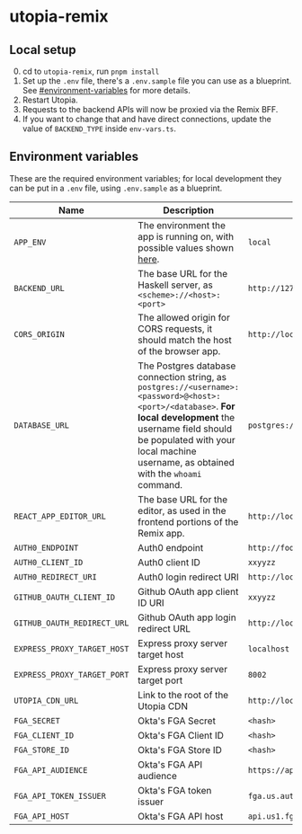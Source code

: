 # utopia-remix

## Local setup

0. cd to `utopia-remix`, run `pnpm install`
1. Set up the `.env` file, there's a `.env.sample` file you can use as a blueprint. See [#environment-variables]([#environment-variables]) for more details.
2. Restart Utopia.
3. Requests to the backend APIs will now be proxied via the Remix BFF.
4. If you want to change that and have direct connections, update the value of `BACKEND_TYPE` inside `env-vars.ts`.

## Environment variables

These are the required environment variables; for local development they can be put in a `.env` file, using `.env.sample` as a blueprint.

| Name                        | Description                                                                                                                                                                                                                                        | Example                                                 |
| --------------------------- | -------------------------------------------------------------------------------------------------------------------------------------------------------------------------------------------------------------------------------------------------- | ------------------------------------------------------- |
| `APP_ENV`                   | The environment the app is running on, with possible values shown [here](https://github.com/concrete-utopia/utopia/blob/e881cbf330e2ab68f8ea45f5afdbe8ed2c59ebca/utopia-remix/app/env.server.ts#L4).                                               | `local`                                                 |
| `BACKEND_URL`               | The base URL for the Haskell server, as `<scheme>://<host>:<port>`                                                                                                                                                                                 | `http://127.0.0.1:8001`                                 |
| `CORS_ORIGIN`               | The allowed origin for CORS requests, it should match the host of the browser app.                                                                                                                                                                 | `http://localhost:8000`                                 |
| `DATABASE_URL`              | The Postgres database connection string, as `postgres://<username>:<password>@<host>:<port>/<database>`. **For local development** the username field should be populated with your local machine username, as obtained with the `whoami` command. | `postgres://johndoe:postgres@localhost:5432/utopia`     |
| `REACT_APP_EDITOR_URL`      | The base URL for the editor, as used in the frontend portions of the Remix app.                                                                                                                                                                    | `http://localhost:8000`                                 |
| `AUTH0_ENDPOINT`            | Auth0 endpoint                                                                                                                                                                                                                                     | `http://foo.bar.auth0.com`                              |
| `AUTH0_CLIENT_ID`           | Auth0 client ID                                                                                                                                                                                                                                    | `xxyyzz`                                                |
| `AUTH0_REDIRECT_URI`        | Auth0 login redirect URI                                                                                                                                                                                                                           | `http://localhost:8000/authenticate`                    |
| `GITHUB_OAUTH_CLIENT_ID`    | Github OAuth app client ID URI                                                                                                                                                                                                                     | `xxyyzz`                                                |
| `GITHUB_OAUTH_REDIRECT_URL` | Github OAuth app login redirect URL                                                                                                                                                                                                                | `http://localhost:8002/v1/github/authentication/finish` |
| `EXPRESS_PROXY_TARGET_HOST` | Express proxy server target host                                                                                                                                                                                                                   | `localhost`                                             |
| `EXPRESS_PROXY_TARGET_PORT` | Express proxy server target port                                                                                                                                                                                                                   | `8002`                                                  |
| `UTOPIA_CDN_URL`            | Link to the root of the Utopia CDN                                                                                                                                                                                                                 | `http://localhost:8000`                                 |
| `FGA_SECRET`                | Okta's FGA Secret                                                                                                                                                                                                                                  | `<hash>`                                                |
| `FGA_CLIENT_ID`             | Okta's FGA Client ID                                                                                                                                                                                                                               | `<hash>`                                                |
| `FGA_STORE_ID`              | Okta's FGA Store ID                                                                                                                                                                                                                                | `<hash>`                                                |
| `FGA_API_AUDIENCE`          | Okta's FGA API audience                                                                                                                                                                                                                            | `https://api.us1.fga.dev/`                              |
| `FGA_API_TOKEN_ISSUER`      | Okta's FGA token issuer                                                                                                                                                                                                                            | `fga.us.auth0.com`                                      |
| `FGA_API_HOST`              | Okta's FGA API host                                                                                                                                                                                                                                | `api.us1.fga.dev`                                       |
